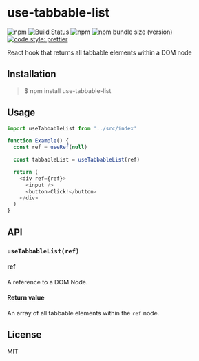 # use-tabbable-list

![npm](https://img.shields.io/npm/v/use-tabbable-list.svg?style=flat-square) [![Build Status](https://img.shields.io/travis/com/neosiae/use-tabbable-list/master.svg?style=flat-square)](https://travis-ci.com/neosiae/use-tabbable-list) ![npm](https://img.shields.io/npm/dw/use-tabbable-list.svg?style=flat-square) ![npm bundle size (version)](https://img.shields.io/bundlephobia/min/use-tabbable-list/1.0.0.svg?style=flat-square) [![code style: prettier](https://img.shields.io/badge/code_style-prettier-ff69b4.svg?style=flat-square)](https://github.com/prettier/prettier)

React hook that returns all tabbable elements within a DOM node

## Installation

> \$ npm install use-tabbable-list

## Usage

```javascript
import useTabbableList from '../src/index'

function Example() {
  const ref = useRef(null)

  const tabbableList = useTabbableList(ref)

  return (
    <div ref={ref}>
      <input />
      <button>Click!</button>
    </div>
  )
}
```

## API

### `useTabbableList(ref)`

#### ref

A reference to a DOM Node.

#### Return value

An array of all tabbable elements within the `ref` node.

## License

MIT
